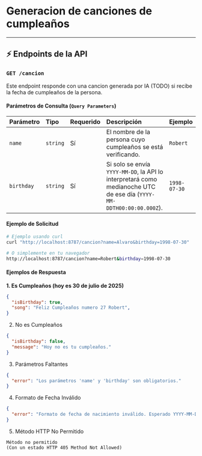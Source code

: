 # Generacion de canciones de cumpleaños
---
## ⚡ Endpoints de la API

### `GET /cancion`

Este endpoint responde con una cancion generada por IA (TODO) si recibe la fecha de cumpleaños de la persona.

#### Parámetros de Consulta (`Query Parameters`)

| Parámetro | Tipo | Requerido | Descripción | Ejemplo |
| :-------- | :--- | :------- | :---------- | :------ |
| `name` | `string` | Sí | El nombre de la persona cuyo cumpleaños se está verificando. | `Robert` |
| `birthday` | `string` | Sí | Si solo se envía `YYYY-MM-DD`, la API lo interpretará como medianoche UTC de ese día (`YYYY-MM-DDTH00:00:00.000Z`). | `1998-07-30` |

#### Ejemplo de Solicitud

```bash
# Ejemplo usando curl
curl "http://localhost:8787/cancion?name=Alvaro&birthday=1998-07-30"

# O simplemente en tu navegador
http://localhost:8787/cancion?name=Robert&birthday=1998-07-30
```

#### Ejemplos de Respuesta

**1. Es Cumpleaños (hoy es 30 de julio de 2025)**

```json
{
  "isBirthday": true,
  "song": "Feliz Cumpleaños numero 27 Robert",
}
```

2. No es Cumpleaños

```json
{
  "isBirthday": false,
  "message": "Hoy no es tu cumpleaños."
}
```
3. Parámetros Faltantes

```json
{
  "error": "Los parámetros 'name' y 'birthday' son obligatorios."
}
```

4. Formato de Fecha Inválido

```json
{
  "error": "Formato de fecha de nacimiento inválido. Esperado YYYY-MM-DD o YYYY-MM-DDTHH:MM:SS.sssZ."
}
```
5. Método HTTP No Permitido

```
Método no permitido
(Con un estado HTTP 405 Method Not Allowed)
```